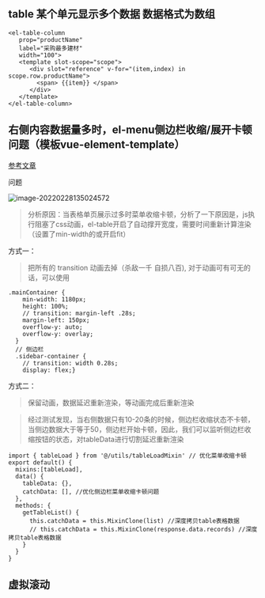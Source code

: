 ## table 某个单元显示多个数据 数据格式为数组

```vue
<el-table-column
   prop="productName"
   label="采购最多建材"
   width="100">
   <template slot-scope="scope">
      <div slot="reference" v-for="(item,index) in scope.row.productName">
        <span> {{item}} </span>
      </div>
   </template>
</el-table-column>
```

## 右侧内容数据量多时，el-menu侧边栏收缩/展开卡顿问题（模板vue-element-template）

[参考文章](https://juejin.cn/post/7039233226266640398)

问题

![image-20220228135024572](D:\FfWork\notes\elementUI\关卡.assets\image-20220228135024572.png)

>  分析原因：当表格单页展示过多时菜单收缩卡顿，分析了一下原因是，js执行阻塞了css动画，el-table开启了自动撑开宽度，需要时间重新计算渲染（设置了min-width的或开启fit）

方式一：

> 把所有的 transition 动画去掉（杀敌一千 自损八百), 对于动画可有可无的话，可以使用

```
.mainContainer {
    min-width: 1180px;
    height: 100%;
    // transition: margin-left .28s;
    margin-left: 150px;
    overflow-y: auto;
    overflow-y: overlay;
  }
  // 侧边栏
  .sidebar-container {
    // transition: width 0.28s;
    display: flex;}
```



方式二：

> 保留动画，数据延迟重新渲染，等动画完成后重新渲染

> 经过测试发现，当右侧数据只有10-20条的时候，侧边栏收缩状态不卡顿，当侧边数据大于等于50，侧边栏开始卡顿，因此，我们可以监听侧边栏收缩按钮的状态，对tableData进行切割延迟重新渲染

```
import { tableLoad } from '@/utils/tableLoadMixin' // 优化菜单收缩卡顿
export default() {
  mixins:[tableLoad],
  data() {
    tableData: {},
    catchData: [], //优化侧边栏菜单收缩卡顿问题
  },
  methods: {
    getTableList() {
      this.catchData = this.MixinClone(list) //深度拷贝table表格数据
      // this.catchData = this.MixinClone(response.data.records) //深度拷贝table表格数据
    }
  }
}
```

## 虚拟滚动


